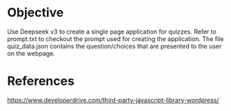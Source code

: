 Objective
=========
Use Deepseek v3 to create a single page application for quizzes. 
Refer to prompt.txt to checkout the prompt used for creating the application.
The file quiz_data.json contains the question/choices that are presented to the user on the webpage.


References
==========
https://www.developerdrive.com/third-party-javascript-library-wordpress/
